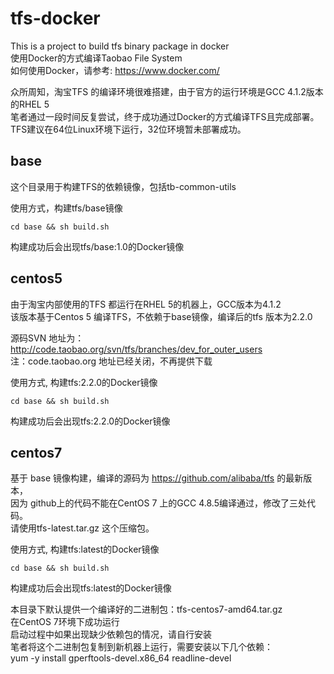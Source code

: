 # tfs-docker
This is a project to build tfs binary package in docker   
使用Docker的方式编译Taobao File System    
如何使用Docker，请参考: https://www.docker.com/

众所周知，淘宝TFS 的编译环境很难搭建，由于官方的运行环境是GCC 4.1.2版本的RHEL 5   
笔者通过一段时间反复尝试，终于成功通过Docker的方式编译TFS且完成部署。  
TFS建议在64位Linux环境下运行，32位环境暂未部署成功。   

## base
这个目录用于构建TFS的依赖镜像，包括tb-common-utils   

使用方式，构建tfs/base镜像   
```
cd base && sh build.sh
```
构建成功后会出现tfs/base:1.0的Docker镜像   

## centos5
由于淘宝内部使用的TFS 都运行在RHEL 5的机器上，GCC版本为4.1.2   
该版本基于Centos 5 编译TFS，不依赖于base镜像，编译后的tfs 版本为2.2.0   

源码SVN 地址为：http://code.taobao.org/svn/tfs/branches/dev_for_outer_users   
注：code.taobao.org 地址已经关闭，不再提供下载   

使用方式, 构建tfs:2.2.0的Docker镜像    
```
cd base && sh build.sh
```
构建成功后会出现tfs:2.2.0的Docker镜像    

## centos7
基于 base 镜像构建，编译的源码为 https://github.com/alibaba/tfs 的最新版本，   
因为 github上的代码不能在CentOS 7 上的GCC 4.8.5编译通过，修改了三处代码。   
请使用tfs-latest.tar.gz 这个压缩包。   

使用方式, 构建tfs:latest的Docker镜像   
```
cd base && sh build.sh
```
构建成功后会出现tfs:latest的Docker镜像   

本目录下默认提供一个编译好的二进制包：tfs-centos7-amd64.tar.gz   
在CentOS 7环境下成功运行    
启动过程中如果出现缺少依赖包的情况，请自行安装     
笔者将这个二进制包复制到新机器上运行，需要安装以下几个依赖：   
yum -y install gperftools-devel.x86_64 readline-devel   
